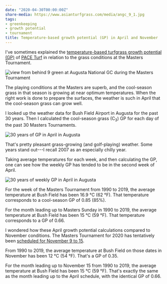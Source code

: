 ```yaml
---
date: "2020-04-30T00:00:00Z"
share-media: https://www.asianturfgrass.com/media/angc_9_1.jpg
tags:
- greenkeeping
- growth potential
- tournament
title: Temperature-based growth potential (GP) in April and November
---
```


I've sometimes explained the [temperature-based turfgrass growth potential (GP)](https://www.blog.asianturfgrass.com/2014/07/number-between-1-0-using-the-turfgrass-growth-potential.html) of [PACE Turf](https://www.paceturf.org/) in relation to the grass conditions at the Masters Tournament.

![view from behind 9 green at Augusta National GC during the Masters Tournament](/media/angc_9_1.jpg)

The playing conditions at the Masters are superb, and the cool-season grass in that season is growing at near optimum temperatures. When the right work is done to prepare the surfaces, the weather is such in April that the cool-season grass can grow well.

I looked up the weather data for Bush Field Airport in Augusta for the past 30 years. Then I calculated the cool-season grass (C<sub>3</sub>) GP for each day of the past 30 Masters Tournaments.

![30 years of GP in April in Augusta](/media/bush_field_gp.png)

That's pretty pleasant grass-growing (and golf-playing) weather. Some years stand out---I recall 2007 as an especially chilly year.

Taking average temperatures for each week, and then calculating the GP, one can see how the weekly GP has tended to be in the second week of April.

![30 years of weekly GP in April in Augusta](/media/bush_field_gp_weekly.png)

For the week of the Masters Tournament from 1990 to 2019, the average temperature at Bush Field has been 16.9 °C (62 °F). That temperature corresponds to a cool-season GP of 0.85 (85%). 

For the month leading up to Masters Sunday in 1990 to 2019, the average temperature at Bush Field has been 15 °C (59 °F). That temperature corresponds to a GP of 0.66.

I wondered how these April growth potential calculations compared to November conditions. The Masters Tournament for 2020 has tentatively been [scheduled for November 9 to 15](https://www.masters.com/en_US/news/articles/2020-04-06/2020_masters_targeting_november_915.html).

From 1990 to 2019, the average temperature at Bush Field on those dates in November has been 12 °C (54 °F). That's a GP of 0.35.

For the month leading up to November 15 from 1990 to 2019, the average temperature at Bush Field has been 15 °C (59 °F). That's exactly the same as the month leading up to the April schedule, with the identical GP of 0.66.

